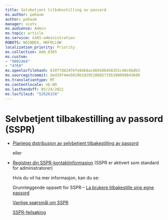 ```yaml
---
title: Selvbetjent tilbakestilling av passord
ms.author: pebaum
author: pebaum
manager: scotv
ms.audience: Admin
ms.topic: article
ms.service: o365-administration
ROBOTS: NOINDEX, NOFOLLOW
localization_priority: Priority
ms.collection: Adm_O365
ms.custom:
- "9002464"
- "4769"
ms.openlocfilehash: 639f7d824f6fe84b8ac469106458355c40c6bdb3
ms.sourcegitcommit: ded29f44e5019b1929218b02733b390899843680
ms.translationtype: MT
ms.contentlocale: nb-NO
ms.lasthandoff: 05/24/2021
ms.locfileid: "52626158"
---
```

# <a name="self-service-password-reset-sspr"></a>Selvbetjent tilbakestilling av passord (SSPR)

- [Planlegg distribusjon av selvbetjent tilbakestilling av passord](https://go.microsoft.com/fwlink/?linkid=2142944)  

    eller
- [Registrer din SSPR-kontaktinformasjon](https://mysignins.microsoft.com/security-info) (SSPR er aktivert som standard for administratorer) 

    Hvis du vil ha mer informasjon, kan du se:

    Grunnleggende oppsett for SSPR – [La brukere tilbakestille sine egne passord](/microsoft-365/admin/add-users/let-users-reset-passwords)

    [Vanlige spørsmål om SSPR](/azure/active-directory/authentication/active-directory-passwords-faq)

    [SSPR-feilsøking](/azure/active-directory/authentication/active-directory-passwords-troubleshoot)
